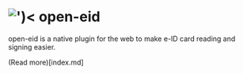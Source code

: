 # ![')&lt;](https://github.com/michael79bxl/open-eid/raw/master/src/chrome/icon48.png "Logo") open-eid

open-eid is a native plugin for the web to make e-ID card reading and signing easier.

(Read more)[index.md]